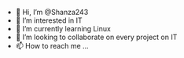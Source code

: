 - 👋 Hi, I’m @Shanza243
- 👀 I’m interested in IT
- 🌱 I’m currently learning Linux
- 💞️ I’m looking to collaborate on every project on IT
- 📫 How to reach me ...

<!---
Shanza243/Shanza243 is a ✨ special ✨ repository because its `README.md` (this file) appears on your GitHub profile.
You can click the Preview link to take a look at your changes.
--->
